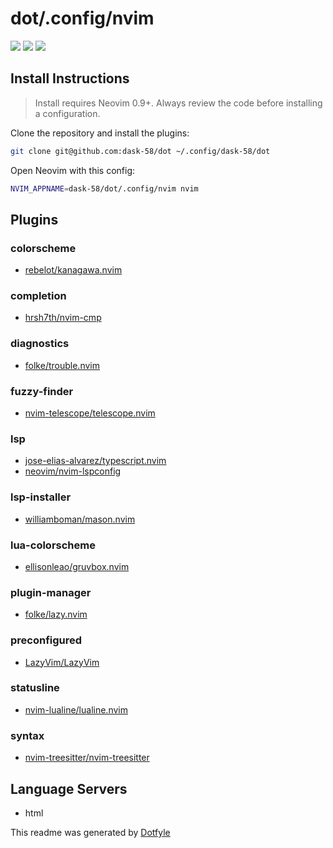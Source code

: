 # dot/.config/nvim

<a href="https://dotfyle.com/dask-58/dot-config-nvim"><img src="https://dotfyle.com/dask-58/dot-config-nvim/badges/plugins?style=flat" /></a>
<a href="https://dotfyle.com/dask-58/dot-config-nvim"><img src="https://dotfyle.com/dask-58/dot-config-nvim/badges/leaderkey?style=flat" /></a>
<a href="https://dotfyle.com/dask-58/dot-config-nvim"><img src="https://dotfyle.com/dask-58/dot-config-nvim/badges/plugin-manager?style=flat" /></a>


## Install Instructions

 > Install requires Neovim 0.9+. Always review the code before installing a configuration.

Clone the repository and install the plugins:

```sh
git clone git@github.com:dask-58/dot ~/.config/dask-58/dot
```

Open Neovim with this config:

```sh
NVIM_APPNAME=dask-58/dot/.config/nvim nvim
```

## Plugins

### colorscheme

+ [rebelot/kanagawa.nvim](https://dotfyle.com/plugins/rebelot/kanagawa.nvim)
### completion

+ [hrsh7th/nvim-cmp](https://dotfyle.com/plugins/hrsh7th/nvim-cmp)
### diagnostics

+ [folke/trouble.nvim](https://dotfyle.com/plugins/folke/trouble.nvim)
### fuzzy-finder

+ [nvim-telescope/telescope.nvim](https://dotfyle.com/plugins/nvim-telescope/telescope.nvim)
### lsp

+ [jose-elias-alvarez/typescript.nvim](https://dotfyle.com/plugins/jose-elias-alvarez/typescript.nvim)
+ [neovim/nvim-lspconfig](https://dotfyle.com/plugins/neovim/nvim-lspconfig)
### lsp-installer

+ [williamboman/mason.nvim](https://dotfyle.com/plugins/williamboman/mason.nvim)
### lua-colorscheme

+ [ellisonleao/gruvbox.nvim](https://dotfyle.com/plugins/ellisonleao/gruvbox.nvim)
### plugin-manager

+ [folke/lazy.nvim](https://dotfyle.com/plugins/folke/lazy.nvim)
### preconfigured

+ [LazyVim/LazyVim](https://dotfyle.com/plugins/LazyVim/LazyVim)
### statusline

+ [nvim-lualine/lualine.nvim](https://dotfyle.com/plugins/nvim-lualine/lualine.nvim)
### syntax

+ [nvim-treesitter/nvim-treesitter](https://dotfyle.com/plugins/nvim-treesitter/nvim-treesitter)
## Language Servers

+ html


 This readme was generated by [Dotfyle](https://dotfyle.com)
